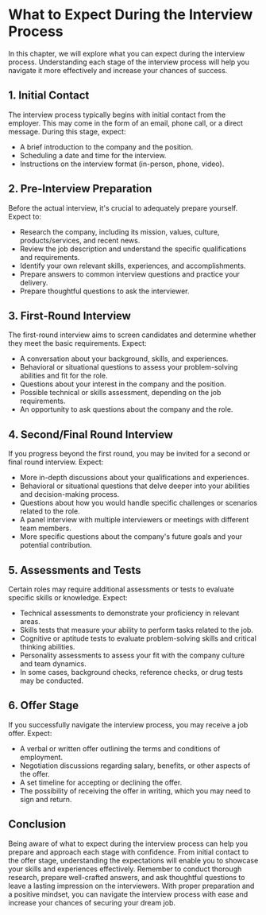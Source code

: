 What to Expect During the Interview Process
====================================================

In this chapter, we will explore what you can expect during the interview process. Understanding each stage of the interview process will help you navigate it more effectively and increase your chances of success.

1\. Initial Contact
------------------

The interview process typically begins with initial contact from the employer. This may come in the form of an email, phone call, or a direct message. During this stage, expect:

* A brief introduction to the company and the position.
* Scheduling a date and time for the interview.
* Instructions on the interview format (in-person, phone, video).

2\. Pre-Interview Preparation
----------------------------

Before the actual interview, it's crucial to adequately prepare yourself. Expect to:

* Research the company, including its mission, values, culture, products/services, and recent news.
* Review the job description and understand the specific qualifications and requirements.
* Identify your own relevant skills, experiences, and accomplishments.
* Prepare answers to common interview questions and practice your delivery.
* Prepare thoughtful questions to ask the interviewer.

3\. First-Round Interview
------------------------

The first-round interview aims to screen candidates and determine whether they meet the basic requirements. Expect:

* A conversation about your background, skills, and experiences.
* Behavioral or situational questions to assess your problem-solving abilities and fit for the role.
* Questions about your interest in the company and the position.
* Possible technical or skills assessment, depending on the job requirements.
* An opportunity to ask questions about the company and the role.

4\. Second/Final Round Interview
-------------------------------

If you progress beyond the first round, you may be invited for a second or final round interview. Expect:

* More in-depth discussions about your qualifications and experiences.
* Behavioral or situational questions that delve deeper into your abilities and decision-making process.
* Questions about how you would handle specific challenges or scenarios related to the role.
* A panel interview with multiple interviewers or meetings with different team members.
* More specific questions about the company's future goals and your potential contribution.

5\. Assessments and Tests
------------------------

Certain roles may require additional assessments or tests to evaluate specific skills or knowledge. Expect:

* Technical assessments to demonstrate your proficiency in relevant areas.
* Skills tests that measure your ability to perform tasks related to the job.
* Cognitive or aptitude tests to evaluate problem-solving skills and critical thinking abilities.
* Personality assessments to assess your fit with the company culture and team dynamics.
* In some cases, background checks, reference checks, or drug tests may be conducted.

6\. Offer Stage
--------------

If you successfully navigate the interview process, you may receive a job offer. Expect:

* A verbal or written offer outlining the terms and conditions of employment.
* Negotiation discussions regarding salary, benefits, or other aspects of the offer.
* A set timeline for accepting or declining the offer.
* The possibility of receiving the offer in writing, which you may need to sign and return.

Conclusion
----------

Being aware of what to expect during the interview process can help you prepare and approach each stage with confidence. From initial contact to the offer stage, understanding the expectations will enable you to showcase your skills and experiences effectively. Remember to conduct thorough research, prepare well-crafted answers, and ask thoughtful questions to leave a lasting impression on the interviewers. With proper preparation and a positive mindset, you can navigate the interview process with ease and increase your chances of securing your dream job.
